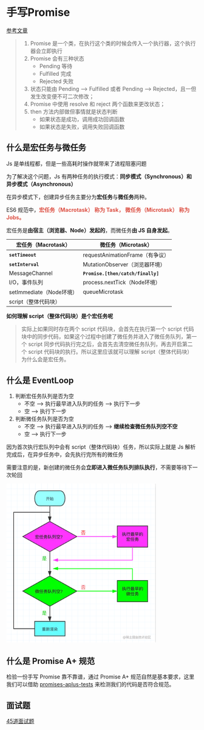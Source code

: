 # 手写Promise

[参考文章](https://juejin.cn/post/6945319439772434469)

> 1. Promise 是一个类，在执行这个类的时候会传入一个执行器，这个执行器会立即执行
> 2. Promise 会有三种状态
>    - Pending 等待
>    - Fulfilled 完成
>    - Rejected 失败
> 3. 状态只能由 Pending --> Fulfilled 或者 Pending --> Rejected，且一但发生改变便不可二次修改；
> 4. Promise 中使用 resolve 和 reject 两个函数来更改状态；
> 5. then 方法内部做但事情就是状态判断
>    - 如果状态是成功，调用成功回调函数
>    - 如果状态是失败，调用失败回调函数

## 什么是宏任务与微任务

Js 是单线程都，但是一些高耗时操作就带来了进程阻塞问题

为了解决这个问题，Js 有两种任务的执行模式：**同步模式（Synchronous）和 异步模式（Asynchronous）**

在异步模式下，创建异步任务主要分为**宏任务**与**微任务**两种。

ES6 规范中，<strong style="color:#DD5145">宏任务（Macrotask） 称为 Task， 微任务（Microtask） 称为 Jobs。</strong>

宏任务是**由宿主（浏览器、Node）发起的**，而微任务**由 JS 自身发起**。

| 宏任务（Macrotask）      | 微任务（Microtask）                |
| ------------------------ | ---------------------------------- |
| **`setTimeout`**         | requestAnimationFrame（有争议）    |
| **`setInterval`**        | MutationObserver（浏览器环境）     |
| MessageChannel           | **`Promise.[then/catch/finally]`** |
| I/O，事件队列            | process.nextTick（Node环境）       |
| setImmediate（Node环境） | queueMicrotask                     |
| script（整体代码块）     |                                    |

**如何理解 script（整体代码块）是个宏任务呢**

> 实际上如果同时存在两个 script 代码块，会首先在执行第一个 script 代码块中的同步代码，如果这个过程中创建了微任务并进入了微任务队列，第一个 script 同步代码执行完之后，会首先去清空微任务队列，再去开启第二个 script 代码块的执行。所以这里应该就可以理解 script（整体代码块）为什么会是宏任务。

## 什么是 EventLoop

1. 判断宏任务队列是否为空
   - 不空 --> 执行最早进入队列的任务 --> 执行下一步
   - 空 --> 执行下一步
2. 判断微任务队列是否为空
   - 不空 --> 执行最早进入队列的任务 --> **继续检查微任务队列空不空**
   - 空 --> 执行下一步

因为首次执行宏队列中会有 script（整体代码块）任务，所以实际上就是 Js 解析完成后，在异步任务中，会先执行完所有的微任务

需要注意的是，新创建的微任务会**立即进入微任务队列排队执行**，不需要等待下一次轮回

<img src="HandwrittenPromise.assets/EventLoop.png" alt="EventLoop" style="zoom:80%;" />

## 什么是 Promise A+ 规范

检验一份手写 Promise 靠不靠谱，通过 Promise A+ 规范自然是基本要求，这里我们可以借助 [promises-aplus-tests](https://link.juejin.cn/?target=https%3A%2F%2Fwww.npmjs.com%2Fpackage%2Fpromises-aplus-tests) 来检测我们的代码是否符合规范。

## 面试题

[45道面试题](https://juejin.cn/post/6844904077537574919)